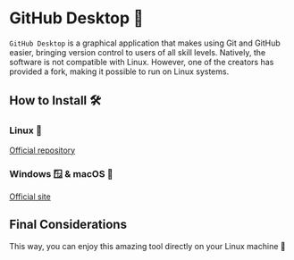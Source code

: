 # GitHub Desktop 🐙
```GitHub Desktop``` is a graphical application that makes using Git and GitHub easier, bringing version control to users of all skill levels. Natively, the software is not compatible with Linux. However, one of the creators has provided a fork, making it possible to run on Linux systems.

## How to Install 🛠
### Linux 🐧 
<a href="https://github.com/sarim/github-desktop">Official repository</a>

### Windows 🪟 & macOS 🍎
<a href="https://desktop.github.com/">Official site</a>

## Final Considerations

This way, you can enjoy this amazing tool directly on your Linux machine 🐧
